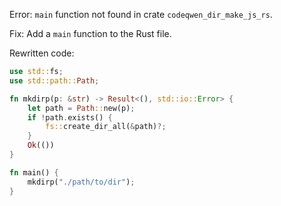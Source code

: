 Error: `main` function not found in crate `codeqwen_dir_make_js_rs`.

Fix: Add a `main` function to the Rust file.

Rewritten code:

```rs
use std::fs;
use std::path::Path;

fn mkdirp(p: &str) -> Result<(), std::io::Error> {
    let path = Path::new(p);
    if !path.exists() {
        fs::create_dir_all(&path)?;
    }
    Ok(())
}

fn main() {
    mkdirp("./path/to/dir");
}
```
